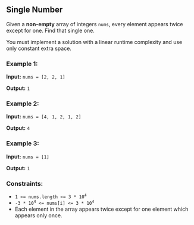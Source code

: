 <h2>Single Number</h2>


<p>Given a <b>non-empty</b> array of integers <code>nums</code>, every element appears twice except for one. Find that single one.</p>

<p>You must implement a solution with a linear runtime complexity and use only constant extra space.</p>


<h3>Example 1:</h3>
<p><b>Input:</b> <code>nums = [2, 2, 1]</code></p>
<p><b>Output:</b> <code>1</code></p>

<h3>Example 2:</h3>
<p><b>Input:</b> <code>nums = [4, 1, 2, 1, 2]</code></p>
<p><b>Output:</b> <code>4</code></p>

<h3>Example 3:</h3>
<p><b>Input:</b> <code>nums = [1]</code></p>
<p><b>Output:</b> <code>1</code></p>


<h3>Constraints:</h3>
<ul>
    <li><code>1 <= nums.length <= 3 * 10<sup>4</sup></code></li>
    <li><code>-3 * 10<sup>4</sup> <= nums[i] <= 3 * 10<sup>4</sup></code></li>
    <li>Each element in the array appears twice except for one element which appears only once.</li>
</ul>